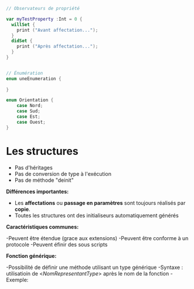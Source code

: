 ```Swift
// Observateurs de propriété

var myTestProperty :Int = 0 {
  willSet {
    print ("Avant affectation...");
  }
  didSet {
    print ("Après affectation...");
  }
}


// Énumération
enum uneEnumeration {
    
}

enum Orientation {
    case Nord;
    case Sud;
    case Est;
    case Ouest;
}
```


# Les structures

- Pas d'héritages
- Pas de conversion de type à l'exécution
- Pas de méthode "deinit"

**Différences importantes:**

- Les **affectations** ou **passage en paramètres** sont toujours réalisés par **copie**.
- Toutes les structures ont des initialiseurs automatiquement générés

**Caractéristiques communes:**

-Peuvent être étendue (grace aux extensions)
-Peuvent être conforme à un protocole
-Peuvent éfinir des sous scripts

**Fonction générique:**

-Possibilité de définir une méthode utilisant un type générique
-Syntaxe : utilisatioin de <*NomRepresentantType*> après le nom de la fonction
-Exemple:
